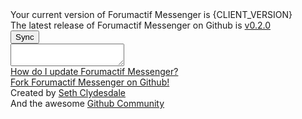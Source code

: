 <div id="FAM-github-page" class="FAM-content-block">
  <div id="FAM-version-data" class="FAM-center">
    <div class="FAM-row">Your current version of Forumactif Messenger is <span id="FAM-version">{CLIENT_VERSION}</span><div>
    <div class="FAM-row">The latest release of Forumactif Messenger on Github is <a href="https://github.com/SethClydesdale/forumactif-messenger/releases/tag/v0.2.0"><span id="FAM-version-github">v0.2.0</span></a></div>
    <div id="FAM-version-status" class="FAM-row"><i class="fa fa-circle-o-notch fa-spin fa-2x fa-fw"></i></div>
  </div>

  <div id="FAM-version-sync">
    <div class="FAM-row"><button id="FAM-update" class="FAM-button" onclick="FAM.update()"><i class="fa fa-refresh"></i> Sync</button></div>
    <div class="FAM-row"><textarea id="FAM-update-code" onclick="this.select()" readonly></textarea></div>
    <div class="FAM-row FAM-center"><a href="https://github.com/SethClydesdale/forumactif-messenger/wiki/Updating"><i class="fa fa-question-circle"></i> How do I update Forumactif Messenger?</a></div>
  </div>

  <div id="FAM-creator-info">
    <div class="FAM-row"><a href="https://github.com/SethClydesdale/forumactif-messenger"><i class="fa fa-github"></i> Fork Forumactif Messenger on Github!</a></div>
    <div class="FAM-row">Created by <a href="https://github.com/SethClydesdale">Seth Clydesdale</a></div>
    <div class="FAM-row">And the awesome <a href="https://github.com/SethClydesdale/forumactif-messenger/graphs/contributors">Github Community</a></div>
  </div>
</div>

